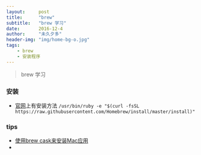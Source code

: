 ```yaml
---
layout:     post
title:      "brew"
subtitle:   "brew 学习"
date:       2016-12-4
author:     "未久夕多"
header-img: "img/home-bg-o.jpg"
tags:
    - brew
    - 安装程序
---
```


> brew 学习


### 安装

* [官网](http://brew.sh/)上有安装方法
`/usr/bin/ruby -e "$(curl -fsSL https://raw.githubusercontent.com/Homebrew/install/master/install)"`

### tips
* [使用brew cask来安装Mac应用](http://blog.devtang.com/2014/02/26/the-introduction-of-homebrew-and-brewcask/)
* 